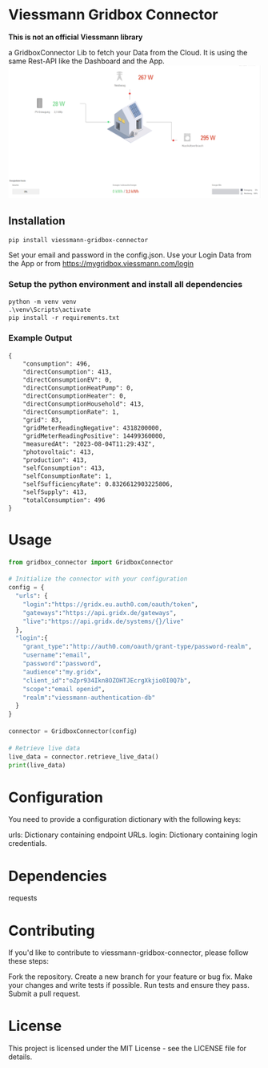 # Viessmann Gridbox Connector
**This is not an official Viessmann library**

a GridboxConnector Lib to fetch your Data from the Cloud.
It is using the same Rest-API like the Dashboard and the App.
![Screenshot vom mygridbox](images/screenshot.png)

## Installation
```script shell
pip install viessmann-gridbox-connector
```
Set your email and password in the config.json. 
Use your Login Data from the App or from https://mygridbox.viessmann.com/login

### Setup the python environment and install all dependencies

```script shell
python -m venv venv
.\venv\Scripts\activate
pip install -r requirements.txt
```
### Example Output
```script json
{
    "consumption": 496,
    "directConsumption": 413,
    "directConsumptionEV": 0,
    "directConsumptionHeatPump": 0,
    "directConsumptionHeater": 0,
    "directConsumptionHousehold": 413,
    "directConsumptionRate": 1,
    "grid": 83,
    "gridMeterReadingNegative": 4318200000,
    "gridMeterReadingPositive": 14499360000,
    "measuredAt": "2023-08-04T11:29:43Z",
    "photovoltaic": 413,
    "production": 413,
    "selfConsumption": 413,
    "selfConsumptionRate": 1,
    "selfSufficiencyRate": 0.8326612903225806,
    "selfSupply": 413,
    "totalConsumption": 496
}
```

# Usage
```python
from gridbox_connector import GridboxConnector

# Initialize the connector with your configuration
config = {
  "urls": {
    "login":"https://gridx.eu.auth0.com/oauth/token",
    "gateways":"https://api.gridx.de/gateways",
    "live":"https://api.gridx.de/systems/{}/live"
  },
  "login":{
    "grant_type":"http://auth0.com/oauth/grant-type/password-realm",
    "username":"email",
    "password":"password",
    "audience":"my.gridx",
    "client_id":"oZpr934Ikn8OZOHTJEcrgXkjio0I0Q7b",
    "scope":"email openid",
    "realm":"viessmann-authentication-db"
  }
}

connector = GridboxConnector(config)

# Retrieve live data
live_data = connector.retrieve_live_data()
print(live_data)

```
# Configuration
You need to provide a configuration dictionary with the following keys:

urls: Dictionary containing endpoint URLs.
login: Dictionary containing login credentials.

# Dependencies
requests
# Contributing
If you'd like to contribute to viessmann-gridbox-connector, please follow these steps:

Fork the repository.
Create a new branch for your feature or bug fix.
Make your changes and write tests if possible.
Run tests and ensure they pass.
Submit a pull request.


# License

This project is licensed under the MIT License - see the LICENSE file for details.
